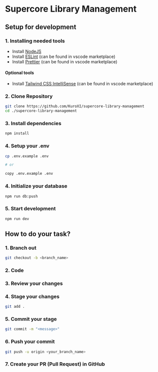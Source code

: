 # Supercore Library Management

## Setup for development

### 1. Installing needed tools

- Install [NodeJS](https://nodejs.org/en)
- Install [ESLint](https://marketplace.visualstudio.com/items?itemName=dbaeumer.vscode-eslint) (can be found in vscode marketplace)
- Install [Prettier](https://marketplace.visualstudio.com/items?itemName=esbenp.prettier-vscode) (can be found in vscode marketplace)

#### Optional tools
- Install [Tailwind CSS IntelliSense](https://marketplace.visualstudio.com/items?itemName=bradlc.vscode-tailwindcss) (can be found in vscode marketplace)

### 2. Clone Repository

```bash
git clone https://github.com/KuroXI/supercore-library-management
cd ./supercore-library-management
```

### 3. Install dependencies

```bash
npm install
```

### 4. Setup your .env

```bash
cp .env.example .env

# or

copy .env.example .env
```

### 4. Initialize your database

```bash
npm run db:push
```

### 5. Start development

```bash
npm run dev
```

## How to do your task?

### 1. Branch out

```bash
git checkout -b <branch_name>
```

### 2. Code

### 3. Review your changes

### 4. Stage your changes

```bash
git add .
```

### 5. Commit your stage

```bash
git commit -m "<message>"
```

### 6. Push your commit

```bash
git push -u origin <your_branch_name>
```

### 7. Create your PR (Pull Request) in GitHub